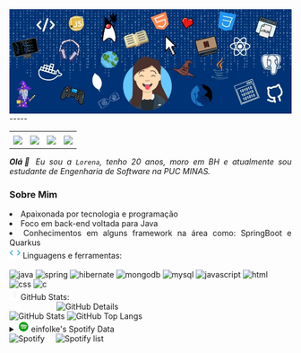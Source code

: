 <div>
  <img align="center" alt="Header" src="img/logo.jpg" />
</div>
-----
<div align="center">
  <table>
    <tr>
      <td align="center" colspan="11"></td>
    </tr>
    <tr>
      <td><a href="https://github.com/einfolke" target="_blank"><img
            src="https://img.shields.io/badge/GitHub-100000?style=for-the-badge&logo=github&logoColor=white" /></a>
      </td>
      <td><a href="mailto: lorenaeinfolk@gmail.com" target="_blank"><img
            src="https://img.shields.io/badge/Gmail-D14836?style=for-the-badge&logo=gmail&logoColor=white" /></a>
      </td>
      <td><a href="https://www.instagram.com/lorenaeinfolk/" target="_blank"><img
            src="https://img.shields.io/badge/Instagram-E4405F?style=for-the-badge&logo=instagram&logoColor=white" /></a>
      </td>
      <td><a href="https://www.linkedin.com/in/lorenadpaula/" target="_blank"><img
            src="https://img.shields.io/badge/LinkedIn-0077B5?style=for-the-badge&logo=linkedin&logoColor=white" /></a>
  </table>
</div>

<div align="justify">
  <i><b>Olá</b>👋 Eu sou a <code>Lorena</code>, tenho 20 anos, moro em BH e  atualmente sou estudante de Engenharia de Software na PUC MINAS.</i></b>

  <h3> Sobre Mim</h3>
    <li>Apaixonada por tecnologia e programação</li>
      <li>Foco em back-end voltada para Java</li>
       <li>Conhecimentos em alguns framework na área como: SpringBoot e Quarkus</li>
    </div>
    <div>
      <img height="20" alt="GIF"
        src="img/skills.gif" />&nbsp;Linguagens
      e
      ferramentas:
      <div style="display: inline_block"><br/>
         <img alt="java" src= "https://img.shields.io/badge/Java-ED8B00?style=for-the-badge&logo=openjdk&logoColor=white"/>
         <img alt="spring" src= "https://img.shields.io/badge/Spring-6DB33F?style=for-the-badge&logo=spring&logoColor=white"/>
         <img alt="hibernate" src= "https://img.shields.io/badge/Hibernate-59666C?style=for-the-badge&logo=Hibernate&logoColor=white"/>
         <img alt="mongodb" src= "https://img.shields.io/badge/MongoDB-4EA94B?style=for-the-badge&logo=mongodb&logoColor=white"/>
         <img alt="mysql" src= "https://img.shields.io/badge/MySQL-00000F?style=for-the-badge&logo=mysql&logoColor=white"/>
         <img alt="javascript" src= "https://img.shields.io/badge/JavaScript-323330?style=for-the-badge&logo=javascript&logoColor=F7DF1E"/>
         <img alt="html" src= "https://img.shields.io/badge/HTML5-E34F26?style=for-the-badge&logo=html5&logoColor=white"/>
         <img alt="css" src= "https://img.shields.io/badge/CSS3-1572B6?style=for-the-badge&logo=css3&logoColor=white"/>
        <img alt="c" src= "https://img.shields.io/badge/C-00599C?style=for-the-badge&logo=c&logoColor=white"/>
        <div>
      </div>
    </div>
<div>
    <img height="20" alt="GIF"
      src="img/graphic.gif" />GitHub Stats:
    <div>
      <img align="right" alt="GitHub Details" width="420px"
        src="http://github-profile-summary-cards.vercel.app/api/cards/profile-details?username=einfolke&theme=tokyonight" />
      <img alt="GitHub Stats" width="200px"
        src="http://github-profile-summary-cards.vercel.app/api/cards/stats?username=einfolke&theme=tokyonight" />
      <img alt="GitHub Top Langs" width="200px"
        src="http://github-profile-summary-cards.vercel.app/api/cards/most-commit-language?username=einfolke&theme=aura" />
    </div>
    <div>
      <div>
        <details>
          <summary><img height="20" alt="GIF"
              src="img/spotify.gif" /> einfolke's
            Spotify Data</summary>
          <a href="https://data-card-for-spotify.herokuapp.com/card?user_id=22ffbmumrq57smcq6xjyzviva">
  <img src="https://data-card-for-spotify.herokuapp.com/api/card?user_id=22ffbmumrq57smcq6xjyzviva" alt="Data Card for Spotify">
</a>
        </details>
      </div>
      <div>
        <img alt="Spotify" width="200px" height="270px"
          src="https://spotify-github-profile.vercel.app/api/view?uid=22ffbmumrq57smcq6xjyzviva&cover_image=true&theme=default&show_offline=false&background_color=121212&interchange=false" />
        &nbsp; &nbsp;
        <img alt="Spotify list" width="200px" height="270px"
          src="https://spotify-recently-played-readme.vercel.app/api?user=22ffbmumrq57smcq6xjyzviva" />
      </div>
    </div>

